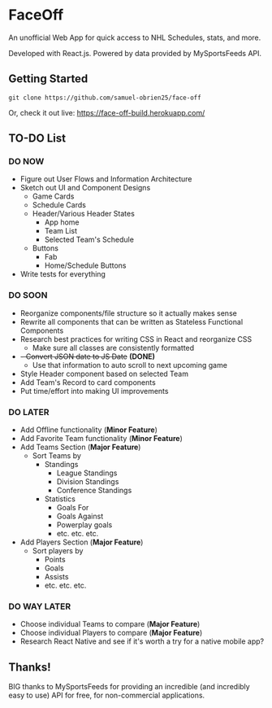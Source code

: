 # FaceOff

An unofficial Web App for quick access to NHL Schedules, stats, and more.

Developed with React.js. Powered by data provided by MySportsFeeds API.

## Getting Started

    git clone https://github.com/samuel-obrien25/face-off
Or, check it out live:
	https://face-off-build.herokuapp.com/

## TO-DO List

### DO NOW

 - Figure out User Flows and Information Architecture
 - Sketch out UI and Component Designs
	 - Game Cards
	 - Schedule Cards
	 - Header/Various Header States
		 - App home
		 - Team List
		 - Selected Team's Schedule
	 - Buttons
		 - Fab
		 - Home/Schedule Buttons
 - Write tests for everything
 
### DO SOON
 - Reorganize components/file structure so it actually makes sense
 - Rewrite all components that can be written as Stateless Functional Components
 - Research best practices for writing CSS in React and reorganize CSS
	 - Make sure all classes are consistently formatted
- ~~- Convert JSON date to JS Date~~ **(DONE)**
	- Use that information to auto scroll to next upcoming game
- Style Header component based on selected Team
- Add Team's Record to card components
- Put time/effort into making UI improvements

### DO LATER

 - Add Offline functionality (**Minor Feature**)
 - Add Favorite Team functionality (**Minor Feature**)
 - Add Teams Section (**Major Feature**)
	 - Sort Teams by
		 - Standings
			 - League Standings
			 - Division Standings
			 - Conference Standings
		 - Statistics
			 - Goals For
			 - Goals Against
			 - Powerplay goals
			 - etc. etc. etc.
 - Add Players Section (**Major Feature**)
	 - Sort players by
		 - Points
		 - Goals
		 - Assists
		 - etc. etc. etc.
### DO WAY LATER
 - Choose individual Teams to compare (**Major Feature**)
 - Choose individual Players to compare (**Major Feature**)
 - Research React Native and see if it's worth a try for a native mobile app?

	 
## Thanks!
BIG thanks to MySportsFeeds for providing an incredible (and incredibly easy to use) API for free, for non-commercial applications.
